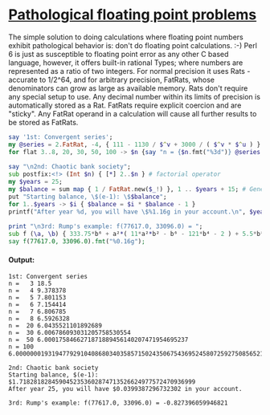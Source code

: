 [1]: https://rosettacode.org/wiki/Pathological_floating_point_problems

# [Pathological floating point problems][1]

The simple solution to doing calculations where floating point numbers exhibit pathological behavior is: don't do floating point calculations.&#160;:-) Perl 6 is just as susceptible to floating point error as any other C based language, however, it offers built-in rational Types; where numbers are represented as a ratio of two integers. For normal precision it uses Rats - accurate to 1/2^64, and for arbitrary precision, FatRats, whose denominators can grow as large as available memory. Rats don't require any special setup to use. Any decimal number within its limits of precision is automatically stored as a Rat. FatRats require explicit coercion and are "sticky". Any FatRat operand in a calculation will cause all further results to be stored as FatRats.

```raku
say '1st: Convergent series';
my @series = 2.FatRat, -4, { 111 - 1130 / $^v + 3000 / ( $^v * $^u ) } ... *;
for flat 3..8, 20, 30, 50, 100 -> $n {say "n = {$n.fmt("%3d")} @series[$n-1]"};
 
say "\n2nd: Chaotic bank society";
sub postfix:<!> (Int $n) { [*] 2..$n } # factorial operator
my $years = 25;
my $balance = sum map { 1 / FatRat.new($_!) }, 1 .. $years + 15; # Generate e-1  to sufficient precision with a Taylor series
put "Starting balance, \$(e-1): \$$balance";
for 1..$years -> $i { $balance = $i * $balance - 1 }
printf("After year %d, you will have \$%1.16g in your account.\n", $years, $balance);
 
print "\n3rd: Rump's example: f(77617.0, 33096.0) = ";
sub f (\a, \b) { 333.75*b⁶ + a²*( 11*a²*b² - b⁶ - 121*b⁴ - 2 ) + 5.5*b⁸ + a/(2*b) }
say f(77617.0, 33096.0).fmt("%0.16g");
```

#### Output:
```
1st: Convergent series
n =   3 18.5
n =   4 9.378378
n =   5 7.801153
n =   6 7.154414
n =   7 6.806785
n =   8 6.5926328
n =  20 6.0435521101892689
n =  30 6.006786093031205758530554
n =  50 6.0001758466271871889456140207471954695237
n = 100 6.000000019319477929104086803403585715024350675436952458072592750856521767230266

2nd: Chaotic bank society
Starting balance, $(e-1): $1.7182818284590452353602874713526624977572470936999
After year 25, you will have $0.0399387296732302 in your account.

3rd: Rump's example: f(77617.0, 33096.0) = -0.827396059946821
```